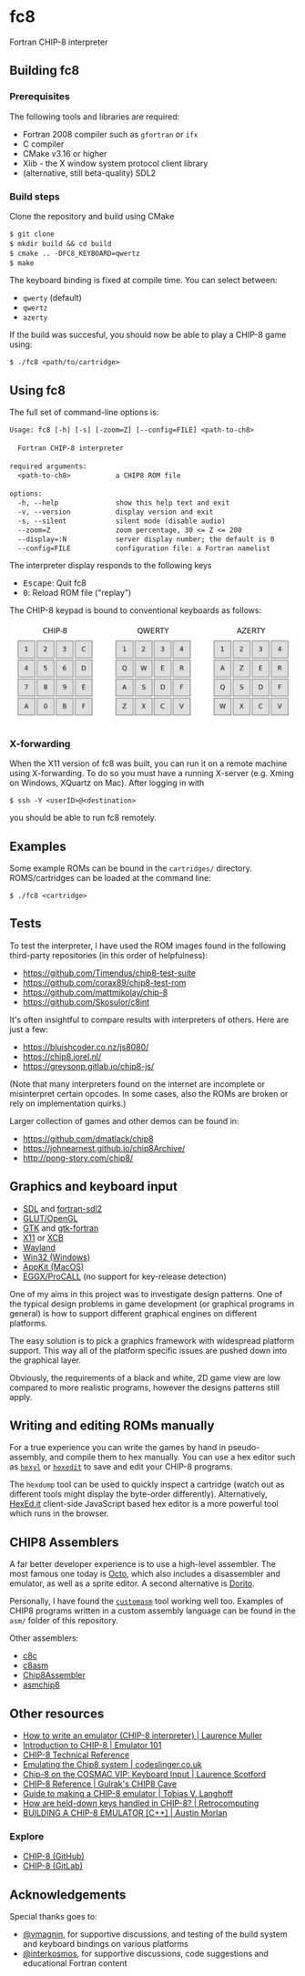 # fc8

Fortran CHIP-8 interpreter

## Building fc8

### Prerequisites

The following tools and libraries are required:

* Fortran 2008 compiler such as `gfortran` or `ifx`
* C compiler
* CMake v3.16 or higher
* Xlib - the X window system protocol client library
* (alternative, still beta-quality) SDL2

### Build steps

Clone the repository and build using CMake
```txt
$ git clone
$ mkdir build && cd build
$ cmake .. -DFC8_KEYBOARD=qwertz
$ make
```
The keyboard binding is fixed at compile time. You can select between:
- `qwerty` (default)
- `qwertz`
- `azerty`

If the build was succesful, you should now be able to play a CHIP-8 game using:
```
$ ./fc8 <path/to/cartridge>
```

## Using fc8

The full set of command-line options is:
```
Usage: fc8 [-h] [-s] [-zoom=Z] [--config=FILE] <path-to-ch8>

  Fortran CHIP-8 interpreter

required arguments:
  <path-to-ch8>           a CHIP8 ROM file

options:
  -h, --help              show this help text and exit
  -v, --version           display version and exit
  -s, --silent            silent mode (disable audio)
  --zoom=Z                zoom percentage, 30 <= Z <= 200
  --display=:N            server display number; the default is 0
  --config=FILE           configuration file: a Fortran namelist

```

The interpreter display responds to the following keys
- <kbd>Escape</kbd>: Quit fc8
- <kbd>0</kbd>: Reload ROM file ("replay")

The CHIP-8 keypad is bound to conventional keyboards as follows:

![CHIP-8 key binding](keypads.png)

### X-forwarding

When the X11 version of fc8 was built, you can run it on a remote machine using X-forwarding. To do so you must have a running X-server (e.g. Xming on Windows, XQuartz on Mac). After logging in with
```
$ ssh -Y <userID>@<destination>
```
you should be able to run fc8 remotely.

## Examples

Some example ROMs can be bound in the `cartridges/` directory. ROMS/cartridges can be loaded at the command line:
```
$ ./fc8 <cartridge>
```

## Tests

To test the interpreter, I have used the ROM images found in the following third-party repositories (in this order of helpfulness):
- https://github.com/Timendus/chip8-test-suite
- https://github.com/corax89/chip8-test-rom
- https://github.com/mattmikolay/chip-8
- https://github.com/Skosulor/c8int

It's often insightful to compare results with interpreters of others. Here are just a few:
- https://bluishcoder.co.nz/js8080/
- https://chip8.iorel.nl/
- https://greysonp.gitlab.io/chip8-js/

(Note that many interpreters found on the internet are incomplete or misinterpret certain opcodes. In some cases, also the ROMs are broken or rely on implementation quirks.)

Larger collection of games and other demos can be found in:
- https://github.com/dmatlack/chip8
- https://johnearnest.github.io/chip8Archive/
- http://pong-story.com/chip8/

## Graphics and keyboard input

* [SDL](https://github.com/libsdl-org/SDL) and [fortran-sdl2](https://cyber.dabamos.de/programming/modernfortran/sdl.html)
* [GLUT/OpenGL](https://www.opengl.org/resources/libraries/glut/spec3/spec3.html)
* [GTK](https://www.gtk.org/) and [gtk-fortran](https://github.com/vmagnin/gtk-fortran)
* [X11](https://www.x.org/wiki/) or [XCB](https://xcb.freedesktop.org/)
* [Wayland](https://wayland.freedesktop.org/)
* [Win32 (Windows)](https://learn.microsoft.com/en-us/windows/win32/)
* [AppKit (MacOS)](https://developer.apple.com/documentation/appkit?language=objc)
* [EGGX/ProCALL](https://www.ir.isas.jaxa.jp/~cyamauch/eggx_procall/) (no support for key-release detection)

One of my aims in this project was to investigate design patterns. One of the 
typical design problems in game development (or graphical programs in general)
is how to support different graphical engines on different platforms.

The easy solution is to pick a graphics framework with widespread platform 
support. This way all of the platform specific issues are pushed down into the
graphical layer. 

Obviously, the requirements of a black and white, 2D game view are low compared
to more realistic programs, however the designs patterns still apply.

## Writing and editing ROMs manually

For a true experience you can write the games by hand in pseudo-assembly,
and compile them to hex manually. You can use a hex editor such as [`hexyl`](https://github.com/sharkdp/hexyl) or [`hexedit`](http://rigaux.org/hexedit.html) to save and edit your CHIP-8 programs. 

The `hexdump` tool can be used to quickly inspect a cartridge (watch out as different tools might display the byte-order differently). Alternatively, [HexEd.it](https://hexed.it/) client-side JavaScript based hex editor is a more powerful tool which runs in the browser.

## CHIP8 Assemblers

A far better developer experience is to use a high-level assembler. The most famous one today is [Octo](http://johnearnest.github.io/Octo/), which also includes a disassembler and emulator, as well as a sprite editor. A second alternative is [Dorito](https://github.com/lesharris/dorito).

Personally, I have found the [`customasm`](https://github.com/hlorenzi/customasm) tool working well too. Examples of CHIP8 programs written in a custom assembly language can be found in the `asm/` folder of this repository.

Other assemblers:
- [c8c](https://github.com/glouw/c8c)
- [c8asm](https://github.com/wernsey/chip8)
- [Chip8Assembler](https://github.com/craigthomas/Chip8Assembler)
- [asmchip8](https://pypi.org/project/asmchip8/)

## Other resources

* [How to write an emulator (CHIP-8 interpreter) | Laurence Muller](https://multigesture.net/articles/how-to-write-an-emulator-chip-8-interpreter/)
* [Introduction to CHIP-8 | Emulator 101](http://www.emulator101.com/introduction-to-chip-8.html)
* [CHIP-8 Technical Reference](https://github.com/mattmikolay/chip-8/wiki/CHIP%E2%80%908-Technical-Reference)
* [Emulating the Chip8 system | codeslinger.co.uk](http://www.codeslinger.co.uk/pages/projects/chip8.html)
* [Chip-8 on the COSMAC VIP: Keyboard Input | Laurence Scotford](https://laurencescotford.com/chip-8-on-the-cosmac-vip-keyboard-input/)
* [CHIP-8 Reference | Gulrak's CHIP8 Cave](https://chip8.gulrak.net/reference/)
* [Guide to making a CHIP-8 emulator | Tobias V. Langhoff](https://tobiasvl.github.io/blog/write-a-chip-8-emulator/)
* [How are held-down keys handled in CHIP-8? | Retrocomputing](https://retrocomputing.stackexchange.com/questions/358/how-are-held-down-keys-handled-in-chip-8)
* [BUILDING A CHIP-8 EMULATOR [C++] | Austin Morlan](https://austinmorlan.com/posts/chip8_emulator/#16-input-keys)

### Explore

- [CHIP-8 (GitHub)](https://github.com/topics/chip8)
- [CHIP-8 (GitLab)](https://gitlab.com/explore/projects/topics/CHIP-8)

## Acknowledgements

Special thanks goes to:

- [@vmagnin](https://github.com/vmagnin/), for supportive discussions, and testing of the build system and keyboard bindings on various platforms
- [@interkosmos](https://github.com/interkosmos), for supportive discussions, code suggestions and educational Fortran content